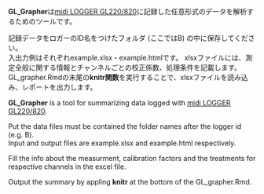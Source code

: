 **GL_Grapher**は[midi LOGGER GL220/820](http://www.graphtec.co.jp/site_instrument/instrument/gl220/)に記録した任意形式のデータを解析するためのツールです。  

記録データをロガーのID名をつけたフォルダ (ここではB) の中に保存してください。   
入出力例はそれぞれexample.xlsx・example.htmlです。
xlsxファイルには、測定全般に関する情報とチャンネルごとの校正係数、処理条件を記載します。  
GL_grapher.Rmdの末尾の**knitr関数**を実行することで、xlsxファイルを読み込み、レポートを出力します。  


**GL_Grapher** is a tool for summarizing data logged with [midi LOGGER GL220/820](http://www.graphtec.co.jp/site_instrument/instrument/gl220/).  

Put the data files must be contained the folder names after the logger id (e.g. B).   
Input and output files are example.xlsx and example.html respectively.  

Fill the info about the measurment, calibration factors and the treatments for respective channels in the excel file.  

Output the summary by appling **knitr** at the bottom of the GL_grapher.Rmd.  
